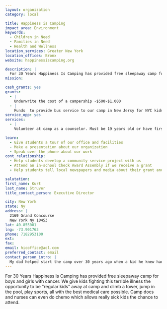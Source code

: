 ```yaml
---
layout: organization
category: local

title: Happiness is Camping
impact_area: Environment
keywords: 
  - Children in Need
  - Families in Need
  - Health and Wellness
location_services: Greater New York
location_offices: Bronx
website: happinessiscamping.org

description: |
  For 30 Years Happiness Is Camping has provided free sleepaway camp for boys and girls with cancer. We give kids fighting this terrible illness the opportunity to be "regular kids" away at camp and climb a tower, jump in the pool, play sports, all with the best medical care possible. Camp docs and nurses can even do chemo which allows really sick kids the chance to attend.
mission: 

cash_grants: yes
grants: 
  - |
    Underwrite the cost of a campership -$500-$1,000
  - |
    Funds  to provide bus service to our camp in New Jersy for NYC kids with cancer who need transportation. Bus leaves weekly from our Bronx Office and takes up to 40 children at a time.  Round trip transportation for each child is $100.
service_opp: yes
services: 
  - |
    Volunteer at camp as a counselor. Must be 19 years old or have first year of college.

learn: 
  - Give students a tour of our office and facilities
  - Make a presentation about our organization
  - Speak over the phone about our work
cont_relationship: 
  - Help students develop a community service project with us
  - Attend an in-school Check Award Assembly if we receive a grant
  - Help students tell local newspapers and media about their grant and/or project with us

salutation: 
first_name: Kurt
last_name: Struver
title_contact_person: Executive Director

city: New York
state: Ny
address: |
  2169 Grand Concourse  
  New York Ny 10453
lat: 40.855001
lng: -73.901763
phone: 7182953100
ext: 
fax: 
email: hicoffice@aol.com
preferred_contact: email
contact_person_intro: |
  My dad helped start the camp over 30 years ago when a kid he knew had cancer and couldn't go to camp. I've been part of the camp since I was a kid and help to run it now. I have two boys, 16 and 17 years old, so I know how tough it would be if they were sick. My eldest son has worked at camp for two years now and will start college in the fall.
---
```

For 30 Years Happiness Is Camping has provided free sleepaway camp for boys and girls with cancer. We give kids fighting this terrible illness the opportunity to be "regular kids" away at camp and climb a tower, jump in the pool, play sports, all with the best medical care possible. Camp docs and nurses can even do chemo which allows really sick kids the chance to attend.